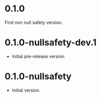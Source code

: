 # 0.1.0

First non null safety version. 

# 0.1.0-nullsafety-dev.1

- Initial pre-release version.

# 0.1.0-nullsafety

- Initial version.
